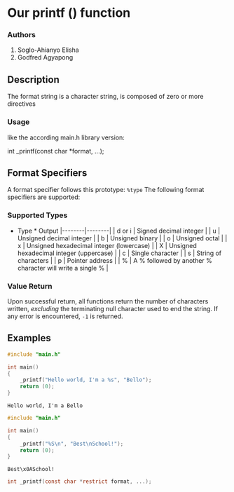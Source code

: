 # Our printf () function

### Authors
1. Soglo-Ahianyo Elisha
2. Godfred Agyapong

## Description

The format string is a character string, is composed
of zero or more directives

### Usage
like the according main.h library version:

int _printf(const char *format, ...);


## Format Specifiers

A format specifier follows this prototype: `%type`
The following format specifiers are supported:

### Supported Types

* Type   * Output 
|--------|--------|
| d or i | Signed decimal integer |
| u      | Unsigned decimal integer	|
| b      | Unsigned binary |
| o      | Unsigned octal |
| x      | Unsigned hexadecimal integer (lowercase) |
| X      | Unsigned hexadecimal integer (uppercase) |
| c      | Single character |
| s      | String of characters |
| p      | Pointer address |
| %      | A % followed by another % character will write a single % |

### Value Return 
Upon successful return, all functions return the number of characters written, _excluding_ the terminating null character used to end the string. If any error is encountered, `-1` is returned.

## Examples
```c
#include "main.h"

int main()
{
	_printf("Hello world, I'm a %s", "Bello");
	return (0);
}
```
`Hello world, I'm a Bello`

```c
#include "main.h"

int main()
{
	_printf("%S\n", "Best\nSchool!");
	return (0);
}
```
`Best\x0ASchool!`

```c
int _printf(const char *restrict format, ...);
```

